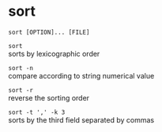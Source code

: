 # sort #

`sort [OPTION]... [FILE]`

`sort`  
    sorts by lexicographic order

`sort -n`  
    compare according to string numerical value

`sort -r`  
    reverse the sorting order

`sort -t ',' -k 3`  
    sorts by the third field separated by commas


